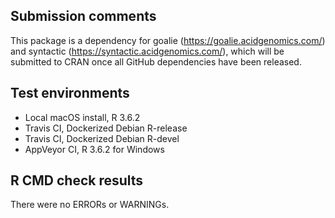 ## Submission comments

This package is a dependency for goalie (https://goalie.acidgenomics.com/) and
syntactic (https://syntactic.acidgenomics.com/), which will be submitted to
CRAN once all GitHub dependencies have been released.

## Test environments

- Local macOS install, R 3.6.2
- Travis CI, Dockerized Debian R-release
- Travis CI, Dockerized Debian R-devel
- AppVeyor CI, R 3.6.2 for Windows

## R CMD check results

There were no ERRORs or WARNINGs. 


